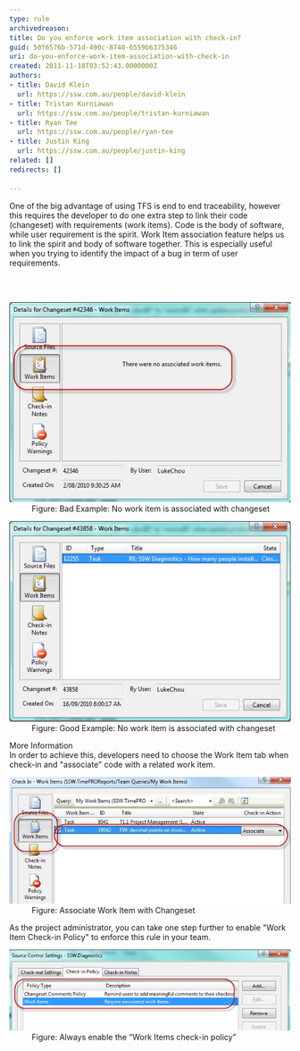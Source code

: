 ```yaml
---
type: rule
archivedreason: 
title: Do you enforce work item association with check-in?
guid: 50f6576b-571d-490c-8748-6559b6375346
uri: do-you-enforce-work-item-association-with-check-in
created: 2011-11-18T03:52:43.0000000Z
authors:
- title: David Klein
  url: https://ssw.com.au/people/david-klein
- title: Tristan Kurniawan
  url: https://ssw.com.au/people/tristan-kurniawan
- title: Ryan Tee
  url: https://ssw.com.au/people/ryan-tee
- title: Justin King
  url: https://ssw.com.au/people/justin-king
related: []
redirects: []

---
```



<p>One of the big advantage of using TFS is end to end traceability, however this requires the developer to do one extra step to link their code (changeset) with requirements (work items). Code is the body of software, while user requirement is the spirit. Work Item association feature helps us to link the spirit and body of software together. This is especially useful when you trying to identify the impact of a bug in term of user requirements. </p>
<br><excerpt class='endintro'></excerpt><br>
<dl><dt><img alt="No work item associated" src="WorkItemAss-1.jpg" /></dt>
<dd>Figure: Bad Example: No work item is associated with changeset </dd></dl>
<dl><dt><img alt="work item associated" src="WorkItemAss-2.jpg" /></dt>
<dd>Figure: Good Example: No work item is associated with changeset </dd></dl>
<p>More Information <br>In order to achieve this, developers need to choose the Work Item tab when check-in and "associate" code with a related work item. </p>
<dl><dt><img alt="Work item association" src="WorkItemAss-3.jpg" /></dt>
<dd>Figure: Associate Work Item with Changeset </dd></dl>
<p>As the project administrator, you can take one step further to enable "Work Item Check-in Policy" to enforce this rule in your team. </p>
<dl><dt><img alt="Work Item Check-in Policy" src="WorkItemAss-4.jpg" /></dt>
<dd>Figure: Always enable the “Work Items check-in policy”</dd></dl>



